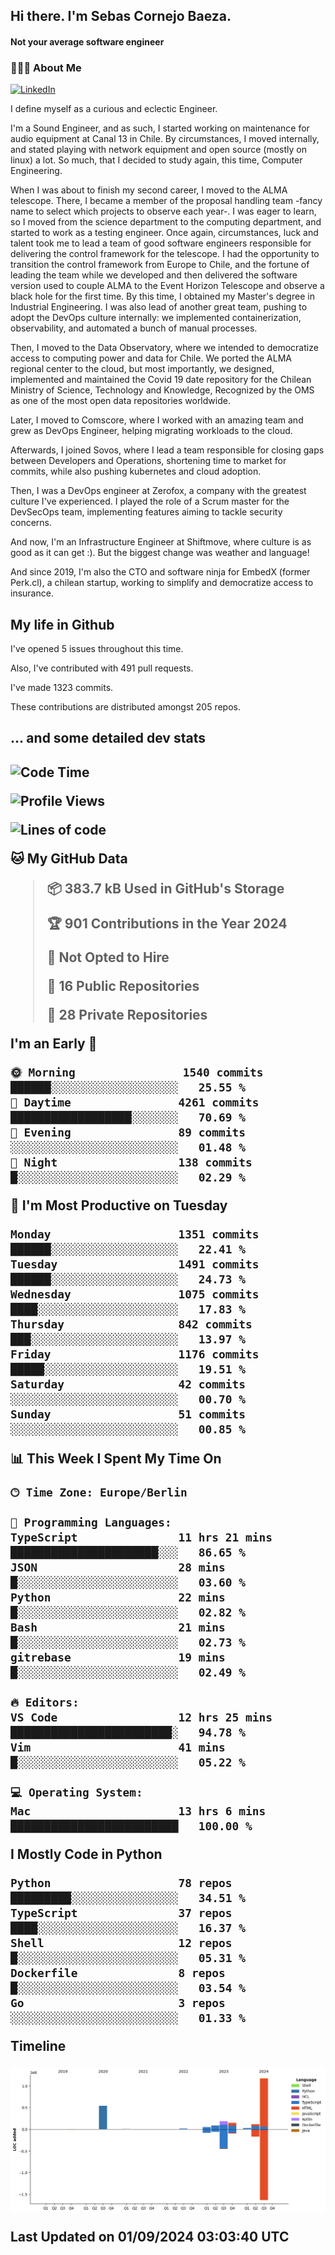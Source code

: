 <h2> Hi there.  I'm Sebas Cornejo Baeza.</h2>
<h4> Not your average software engineer</h4>
<h3> 👨🏻‍💻 About Me </h3>
<a href="http://linkedin.com/in/sebastian-cornejo-baeza/"><img alt="LinkedIn" src="https://img.shields.io/badge/Sebas%20Cornejo%20-informational?style=appveyor&logo=linkedin"></a>


I define myself as a curious and eclectic Engineer.

I'm a Sound Engineer, and as such, I started working on maintenance for audio equipment at Canal 13 in Chile.
By circumstances, I moved internally, and stated playing with network equipment and open source (mostly on linux) 
a lot. So much, that I decided to study again, this time, Computer Engineering.

When I was about to finish my second career, I moved to the ALMA telescope. There, I became a member of the proposal handling team
-fancy name to select which projects to observe each year-. 
I was eager to learn, so I moved from the science department to the computing department, and started to work as 
a testing engineer. Once again, circumstances, luck and talent took me to lead a team of good software engineers 
responsible for delivering the control framework for the telescope. I had the opportunity to transition the control framework from
Europe to Chile, and the fortune of leading the team while we developed and then delivered the software
version used to couple ALMA to the Event Horizon Telescope and observe a black hole for the first time.
By this time, I obtained my Master's degree in Industrial Engineering.
I was also lead of another great team, pushing to adopt the DevOps culture internally: we implemented containerization, observability, and automated a bunch of manual processes.

Then, I moved to the Data Observatory, where we intended to democratize access to computing power
and data for Chile. We ported the ALMA regional center to the cloud, but most importantly, we designed, implemented
and maintained the Covid 19 date repository for the Chilean Ministry of Science, Technology and Knowledge, Recognized by the OMS as one of the most open
data repositories worldwide.

Later, I moved to Comscore, where I worked with an amazing team and grew as DevOps Engineer, helping migrating workloads to the cloud.

Afterwards, I joined Sovos, where I lead a team responsible for closing gaps between Developers and Operations, shortening time to market for commits, while
also pushing kubernetes and cloud adoption.

Then, I was a DevOps engineer at Zerofox, a company with the greatest culture I've experienced. I played the role of a Scrum master for the DevSecOps team,
implementing features aiming to tackle security concerns.

And now, I'm an Infrastructure Engineer at Shiftmove, where culture is as good as it can get :). But the biggest change was weather and language!
 
And since 2019, I'm also the CTO and software ninja for EmbedX (former Perk.cl), a chilean startup, working to simplify and democratize access to insurance.

<h2> My life in Github </h2>

I've opened 5 issues throughout this time.

Also, I've contributed with 491 pull requests.

I've made 1323 commits.

These contributions are distributed amongst 205 repos.

<h2>... and some detailed dev stats<h2>

<!--START_SECTION:waka-->
![Code Time](http://img.shields.io/badge/Code%20Time-843%20hrs%2027%20mins-blue)

![Profile Views](http://img.shields.io/badge/Profile%20Views-1-blue)

![Lines of code](https://img.shields.io/badge/From%20Hello%20World%20I%27ve%20Written-2.3%20million%20lines%20of%20code-blue)

**🐱 My GitHub Data** 

> 📦 383.7 kB Used in GitHub's Storage 
 > 
> 🏆 901 Contributions in the Year 2024
 > 
> 🚫 Not Opted to Hire
 > 
> 📜 16 Public Repositories 
 > 
> 🔑 28 Private Repositories 
 > 
**I'm an Early 🐤** 

```text
🌞 Morning                1540 commits        ██████░░░░░░░░░░░░░░░░░░░   25.55 % 
🌆 Daytime                4261 commits        ██████████████████░░░░░░░   70.69 % 
🌃 Evening                89 commits          ░░░░░░░░░░░░░░░░░░░░░░░░░   01.48 % 
🌙 Night                  138 commits         █░░░░░░░░░░░░░░░░░░░░░░░░   02.29 % 
```
📅 **I'm Most Productive on Tuesday** 

```text
Monday                   1351 commits        ██████░░░░░░░░░░░░░░░░░░░   22.41 % 
Tuesday                  1491 commits        ██████░░░░░░░░░░░░░░░░░░░   24.73 % 
Wednesday                1075 commits        ████░░░░░░░░░░░░░░░░░░░░░   17.83 % 
Thursday                 842 commits         ███░░░░░░░░░░░░░░░░░░░░░░   13.97 % 
Friday                   1176 commits        █████░░░░░░░░░░░░░░░░░░░░   19.51 % 
Saturday                 42 commits          ░░░░░░░░░░░░░░░░░░░░░░░░░   00.70 % 
Sunday                   51 commits          ░░░░░░░░░░░░░░░░░░░░░░░░░   00.85 % 
```


📊 **This Week I Spent My Time On** 

```text
🕑︎ Time Zone: Europe/Berlin

💬 Programming Languages: 
TypeScript               11 hrs 21 mins      ██████████████████████░░░   86.65 % 
JSON                     28 mins             █░░░░░░░░░░░░░░░░░░░░░░░░   03.60 % 
Python                   22 mins             █░░░░░░░░░░░░░░░░░░░░░░░░   02.82 % 
Bash                     21 mins             █░░░░░░░░░░░░░░░░░░░░░░░░   02.73 % 
gitrebase                19 mins             █░░░░░░░░░░░░░░░░░░░░░░░░   02.49 % 

🔥 Editors: 
VS Code                  12 hrs 25 mins      ████████████████████████░   94.78 % 
Vim                      41 mins             █░░░░░░░░░░░░░░░░░░░░░░░░   05.22 % 

💻 Operating System: 
Mac                      13 hrs 6 mins       █████████████████████████   100.00 % 
```

**I Mostly Code in Python** 

```text
Python                   78 repos            █████████░░░░░░░░░░░░░░░░   34.51 % 
TypeScript               37 repos            ████░░░░░░░░░░░░░░░░░░░░░   16.37 % 
Shell                    12 repos            █░░░░░░░░░░░░░░░░░░░░░░░░   05.31 % 
Dockerfile               8 repos             █░░░░░░░░░░░░░░░░░░░░░░░░   03.54 % 
Go                       3 repos             ░░░░░░░░░░░░░░░░░░░░░░░░░   01.33 % 
```



**Timeline**

![Lines of Code chart](https://raw.githubusercontent.com/scornejob/scornejob/master/assets/bar_graph.png)


 Last Updated on 01/09/2024 03:03:40 UTC
<!--END_SECTION:waka-->
